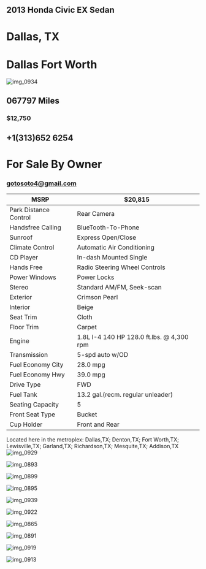    ## 2013 Honda Civic EX Sedan 
# Dallas, TX 
# Dallas Fort Worth 

![img_0934](https://user-images.githubusercontent.com/15620108/48378098-58417300-e695-11e8-87b9-549b4f0439fb.jpg)

## 067797 Miles 
### $12,750
## +1(313)652 6254
# For Sale By Owner
### gotosoto4@gmail.com

|MSRP| $20,815|
|----|--------|
|Park Distance Control| Rear Camera|
|Handsfree Calling| BlueTooth-To-Phone| 
|Sunroof| Express Open/Close|
|Climate Control| Automatic Air Conditioning| 
|CD Player| In-dash Mounted Single|
|Hands Free|Radio Steering Wheel Controls| 
|Power Windows|Power Locks|
|Stereo|Standard AM/FM, Seek-scan|
|Exterior| Crimson Pearl| 
|Interior| Beige|
|Seat Trim| Cloth|
|Floor Trim| Carpet| 
|Engine| 1.8L I-4 140 HP 128.0 ft.lbs. @ 4,300 rpm| 
|Transmission| 5-spd auto w/OD|
|Fuel Economy City| 28.0 mpg|
|Fuel Economy Hwy| 39.0 mpg|
|Drive Type| FWD|
|Fuel Tank| 13.2 gal.(recm. regular unleader)|
|Seating Capacity| 5|
|Front Seat Type| Bucket|
|Cup Holder| Front and Rear|


Located here in the metroplex: Dallas,TX; Denton,TX; Fort Worth,TX; Lewisville,TX; Garland,TX; Richardson,TX; Mesquite,TX; Addison,TX
![img_0929](https://user-images.githubusercontent.com/15620108/48378302-dc93f600-e695-11e8-81ac-9b98d6f37ebb.jpg)

![img_0893](https://user-images.githubusercontent.com/15620108/48378373-051bf000-e696-11e8-950f-9c498bd1a4b6.jpg)

![img_0899](https://user-images.githubusercontent.com/15620108/48378493-693eb400-e696-11e8-991c-2950884d0e36.jpg)

![img_0895](https://user-images.githubusercontent.com/15620108/48378565-aa36c880-e696-11e8-9361-e92bec201a44.jpg)

![img_0939](https://user-images.githubusercontent.com/15620108/48378588-c470a680-e696-11e8-8348-2b87198f1bf3.jpg)

![img_0922](https://user-images.githubusercontent.com/15620108/48378713-2af5c480-e697-11e8-9659-91cd7e7164d7.jpg)

![img_0865](https://user-images.githubusercontent.com/15620108/48378789-655f6180-e697-11e8-8c6e-a8ebd1ed8068.jpg)

![img_0891](https://user-images.githubusercontent.com/15620108/48378825-9344a600-e697-11e8-8311-547cc2dbdc57.jpg)

![img_0919](https://user-images.githubusercontent.com/15620108/48378855-b2433800-e697-11e8-9b68-68db0b16020a.jpg)

![img_0913](https://user-images.githubusercontent.com/15620108/48378882-d43cba80-e697-11e8-8b60-a22cc12bac85.jpg)
